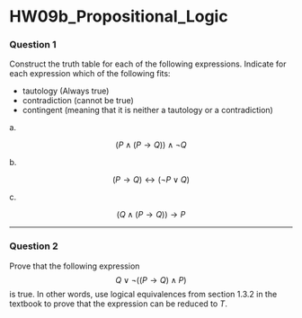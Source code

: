 # HW09b_Propositional_Logic

### Question 1

Construct the truth table for each of the following expressions. Indicate for each expression which of the following fits:

- tautology (Always true)
- contradiction (cannot be true)
- contingent (meaning that it is neither a tautology or a contradiction)

a.

$$(P \land (P \rightarrow Q)) \land \lnot Q$$

b.

$$(P \rightarrow Q) \leftrightarrow (\lnot P \lor Q)$$

c.

$$(Q \land (P \rightarrow Q)) \rightarrow P$$

---

### Question 2

Prove that the following expression $$Q \lor \lnot ((P \rightarrow Q) \land P)$$ is true. In other words, use logical equivalences from section 1.3.2 in the textbook to prove that the expression can be reduced to $T$.
